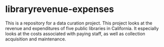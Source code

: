 # libraryrevenue-expenses
This is a repository for a data curation project. This project looks at the revenue and expenditures of five public libraries in California. It especially looks at the costs associated with paying staff, as well as collection acquisition and maintenance. 
